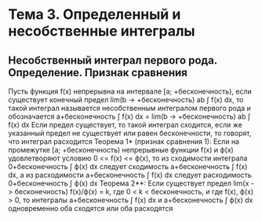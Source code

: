 # Тема 3. Определенный и несобственные интегралы

## Несобственный интеграл первого рода. Определение. Признак сравнения

Пусть функция f(x) непрерывна на интервале [a; +бесконечность), если существует конечный предел lim(b -> +бесконечность) ab ∫ f(x) dx, то такой интеграл называется несобственным интегралом первого рода и обозначается a+бесконечность ∫ f(x) dx = lim(b -> +бесконечность) ab ∫ f(x) dx
Если предел существует, то такой интеграл сходится, если же указанный предел не существует или равен бесконечности, то говорят, что интеграл расходится
Теорема 1* (признак сравнения 1):
Если на промежутке [a; +бесконечность) непрерывные функции f(x) и ф(х) удовлетворяют условию 0 <= f(x) <= ф(х), то из сходимости интеграла 0+бесконечность ∫ ф(x) dx следует сходимость a+бесконечность ∫ f(x) dx, а из расходимости a+бесконечность ∫ f(x) dx следует расходимость 0+бесконечность ∫ ф(x) dx
Теорема 2**:
Если существует предел lim(x -> бесконечность) f(x)/ф(х) = k, где 0 < k < бесконечность, и где f(x), ф(х) > 0, то интегралы a+бесконечность ∫ f(x) dx и a+бесконечность ∫ ф(x) dx одновременно оба сходятся или оба расходятся
